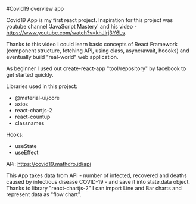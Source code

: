 #Covid19 overview app

Covid19 App is my first react project. Inspiration for this project was youtube channel 'JavaScript Mastery' and his video - https://www.youtube.com/watch?v=khJlrj3Y6Ls.

Thanks to this video I could learn basic concepts of React Framework (component structure, fetching API, using class, async/await, hoooks) and eventually build "real-world" web application.

As beginner I used out create-react-app "tool/repository" by facebook to get started quickly.

Libraries used in this project:

- @material-ui/core
- axios
- react-chartjs-2
- react-countup
- classnames

Hooks:

- useState
- useEffect

APi:
https://covid19.mathdro.id/api

This App takes data from API - number of infected, recovered and deaths caused by infectious disease COVID-19 - and save it into state.data object. Thanks to library "react-chartjs-2" I can import Line and Bar charts and represent data as "flow chart".
